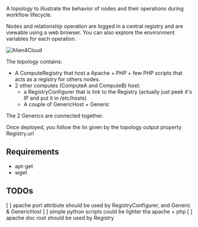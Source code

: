 A topology to illustrate the behavior of nodes and their operations during workflow lifecycle.

Nodes and relationship operation are logged in a central registry and are viewable using a web browser. You can also explore the environment variables for each operation.

![Alien4Cloud](https://raw.githubusercontent.com/alien4cloud/samples/master/demo-lifecycle/img/lifecycle.png)

The topology contains:

- A ComputeRegistry that host a Apache + PHP + few PHP scripts that acts as a registry for others nodes.
- 2 other computes (ComputeA and ComputeB) host:
   - a RegistryConfigurer that is link to the Registry (actually just peek it's IP and put it in /etc/hosts)
   - A couple of GenericHost + Generic

The 2 Generics are connected together.

Once deployed, you follow the lin given by the topology output property Registry.url  

## Requirements

- apt-get
- wget

## TODOs

[ ] apache port attribute should be used by RegistryConfigurer, and Generic & GenericHost
[ ] simple python scripts could be lighter tha apache + php
[ ] apache doc root should be used by Registry
